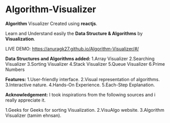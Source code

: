# Algorithm-Visualizer
**Algorithm** Visualizer Created using **reactjs**.

Learn and Understand easily the **Data Structure & Algorithms** by **Visualization**.

LIVE DEMO: https://anuragk27.github.io/Algorithm-Visualizer/#/


**Data Structures and Algorithms added:**
1.Array Visualizer
2.Searching Visualizer
3.Sorting Visualizer
4.Stack Visualizer
5.Queue Visualizer
6.Prime Numbers

**Features:**
1.User-friendly interface.
2.Visual representation of algorithms.
3.Interactive nature.
4.Hands-On Experience.
5.Each-Step Explanation.

**Acknowledgement:**
I took inspirations from the following sources and i really appreciate it.

1.Geeks for Geeks for sorting Visualization.
2.VisuAlgo website.
3.Algorithm Visualizer (tamim ehnsan).


